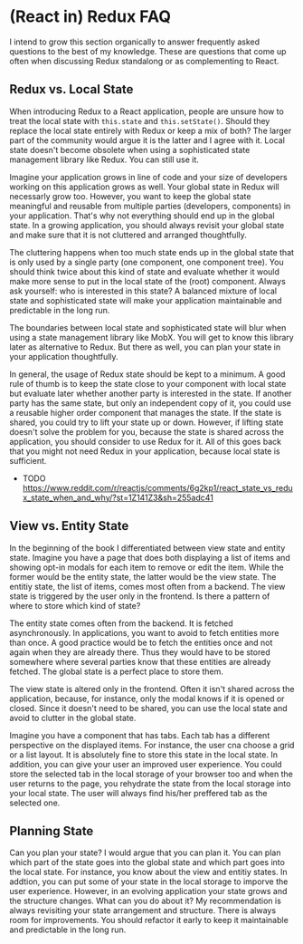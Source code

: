 # (React in) Redux FAQ

I intend to grow this section organically to answer frequently asked questions to the best of my knowledge. These are questions that come up often when discussing Redux standalong or as complementing to React.

## Redux vs. Local State

When introducing Redux to a React application, people are unsure how to treat the local state with `this.state` and `this.setState()`. Should they replace the local state entirely with Redux or keep a mix of both? The larger part of the community would argue it is the latter and I agree with it. Local state doesn't become obsolete when using a sophisticated state management library like Redux. You can still use it.

Imagine your application grows in line of code and your size of developers working on this application grows as well. Your global state in Redux will necessarly grow too. However, you want to keep the global state meaningful and reusable from multiple parties (developers, components) in your application. That's why not everything should end up in the global state. In a growing application, you should always revisit your global state and make sure that it is not cluttered and arranged thoughtfully.

The cluttering happens when too much state ends up in the global state that is only used by a single party (one component, one component tree). You should think twice about this kind of state and evaluate whether it would make more sense to put in the local state of the (root) component. Always ask yourself: who is interested in this state? A balanced mixture of local state and sophisticated state will make your application maintainable and predictable in the long run.

The boundaries between local state and sophisticated state will blur when using a state management library like MobX. You will get to know this library later as alternative to Redux. But there as well, you can plan your state in your application thoughtfully.

In general, the usage of Redux state should be kept to a minimum. A good rule of thumb is to keep the state close to your component with local state but evaluate later whether another party is interested in the state. If another party has the same state, but only an independent copy of it, you could use a reusable higher order component that manages the state. If the state is shared, you could try to lift your state up or down. However, if lifting state doesn't solve the problem for you, because the state is shared across the application, you should consider to use Redux for it. All of this goes back that you might not need Redux in your application, because local state is sufficient.

- TODO https://www.reddit.com/r/reactjs/comments/6g2kp1/react_state_vs_redux_state_when_and_why/?st=1Z141Z3&sh=255adc41

## View vs. Entity State

In the beginning of the book I differentiated between view state and entity state. Imagine you have a page that does both displaying a list of items and showing opt-in modals for each item to remove or edit the item. While the former would be the entity state, the latter would be the view state. The entitiy state, the list of items, comes most often from a backend. The view state is triggered by the user only in the frontend. Is there a pattern of where to store which kind of state?

The entity state comes often from the backend. It is fetched asynchronously. In applications, you want to avoid to fetch entities more than once. A good practice would be to fetch the entities once and not again when they are already there. Thus they would have to be stored somewhere where several parties know that these entities are already fetched. The global state is a perfect place to store them.

The view state is altered only in the frontend. Often it isn't shared across the application, because, for instance, only the modal knows if it is opened or closed. Since it doesn't need to be shared, you can use the local state and avoid to clutter in the global state.

Imagine you have a component that has tabs. Each tab has a different perspective on the displayed items. For instance, the user cna choose a grid or a list layout. It is absolutely fine to store this state in the local state. In addition, you can give your user an improved user experience. You could store the selected tab in the local storage of your browser too and when the user returns to the page, you rehydrate the state from the local storage into your local state. The user will always find his/her preffered tab as the selected one.

## Planning State

Can you plan your state? I would argue that you can plan it. You can plan which part of the state goes into the global state and which part goes into the local state. For instance, you know about the view and entitiy states. In addtion, you can put some of your state in the local storage to imporve the user experience. However, in an evolving application your state grows and the structure changes. What can you do about it? My recommendation is always revisiting your state arrangement and structure. There is always room for improvements. You should refactor it early to keep it maintainable and predictable in the long run.
